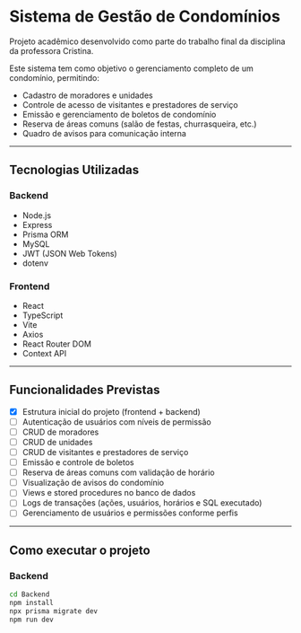 # Sistema de Gestão de Condomínios

Projeto acadêmico desenvolvido como parte do trabalho final da disciplina da professora Cristina.

Este sistema tem como objetivo o gerenciamento completo de um condomínio, permitindo:
- Cadastro de moradores e unidades
- Controle de acesso de visitantes e prestadores de serviço
- Emissão e gerenciamento de boletos de condomínio
- Reserva de áreas comuns (salão de festas, churrasqueira, etc.)
- Quadro de avisos para comunicação interna

---

## Tecnologias Utilizadas

### Backend
- Node.js
- Express
- Prisma ORM
- MySQL
- JWT (JSON Web Tokens)
- dotenv

### Frontend
- React
- TypeScript
- Vite
- Axios
- React Router DOM
- Context API

---

## Funcionalidades Previstas

- [x] Estrutura inicial do projeto (frontend + backend)
- [ ] Autenticação de usuários com níveis de permissão
- [ ] CRUD de moradores
- [ ] CRUD de unidades
- [ ] CRUD de visitantes e prestadores de serviço
- [ ] Emissão e controle de boletos
- [ ] Reserva de áreas comuns com validação de horário
- [ ] Visualização de avisos do condomínio
- [ ] Views e stored procedures no banco de dados
- [ ] Logs de transações (ações, usuários, horários e SQL executado)
- [ ] Gerenciamento de usuários e permissões conforme perfis

---

## Como executar o projeto

### Backend
```bash
cd Backend
npm install
npx prisma migrate dev
npm run dev
